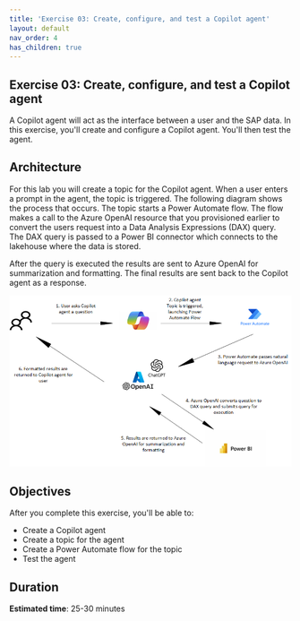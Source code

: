```yaml
---
title: 'Exercise 03: Create, configure, and test a Copilot agent'
layout: default
nav_order: 4
has_children: true
---
```


## Exercise 03: Create, configure, and test a Copilot agent
A Copilot agent will act as the interface between a user and the SAP data. In this exercise, you'll create and configure a Copilot agent. You'll then test the agent.

## Architecture

For this lab you will create a topic for the Copilot agent. When a user enters a prompt in the agent, the topic is triggered. The following diagram shows the process that occurs. The topic starts a Power Automate flow. The flow makes a call to the Azure OpenAI resource that you provisioned earlier to convert the users request into a Data Analysis Expressions (DAX) query. The DAX query is passed to a Power BI connector which connects to the lakehouse where the data is stored. 

After the query is executed the results are sent to Azure OpenAI for summarization and formatting. The final results are sent back to the Copilot agent as a response.

![Ex 3 Architecture.png](../../media/Ex_3_Architecture.png)

## Objectives
After you complete this exercise, you'll be able to:

-   Create a Copilot agent
-   Create a topic for the agent
-   Create a Power Automate flow for the topic
-   Test the agent

## Duration
**Estimated time**: 25-30 minutes